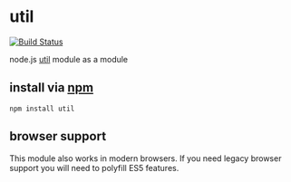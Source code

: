# util

[![Build Status](https://travis-ci.org/defunctzombie/node-util.png?branch=master)](https://travis-ci.org/defunctzombie/node-util)

node.js [util](http://nodejs.org/api/util.html) module as a module

## install via [npm](npmjs.org)

```shell
npm install util
```

## browser support

This module also works in modern browsers. If you need legacy browser support you will need to polyfill ES5 features.

